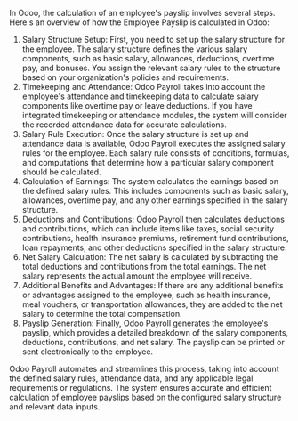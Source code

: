 In Odoo, the calculation of an employee's payslip involves several steps. Here's an overview of how the Employee Payslip is calculated in Odoo:

1. Salary Structure Setup: First, you need to set up the salary structure for the employee. The salary structure defines the various salary components, such as basic salary, allowances, deductions, overtime pay, and bonuses. You assign the relevant salary rules to the structure based on your organization's policies and requirements.
2. Timekeeping and Attendance: Odoo Payroll takes into account the employee's attendance and timekeeping data to calculate salary components like overtime pay or leave deductions. If you have integrated timekeeping or attendance modules, the system will consider the recorded attendance data for accurate calculations.
3. Salary Rule Execution: Once the salary structure is set up and attendance data is available, Odoo Payroll executes the assigned salary rules for the employee. Each salary rule consists of conditions, formulas, and computations that determine how a particular salary component should be calculated.
4. Calculation of Earnings: The system calculates the earnings based on the defined salary rules. This includes components such as basic salary, allowances, overtime pay, and any other earnings specified in the salary structure.
5. Deductions and Contributions: Odoo Payroll then calculates deductions and contributions, which can include items like taxes, social security contributions, health insurance premiums, retirement fund contributions, loan repayments, and other deductions specified in the salary structure.
6. Net Salary Calculation: The net salary is calculated by subtracting the total deductions and contributions from the total earnings. The net salary represents the actual amount the employee will receive.
7. Additional Benefits and Advantages: If there are any additional benefits or advantages assigned to the employee, such as health insurance, meal vouchers, or transportation allowances, they are added to the net salary to determine the total compensation.
8. Payslip Generation: Finally, Odoo Payroll generates the employee's payslip, which provides a detailed breakdown of the salary components, deductions, contributions, and net salary. The payslip can be printed or sent electronically to the employee.

Odoo Payroll automates and streamlines this process, taking into account the defined salary rules, attendance data, and any applicable legal requirements or regulations. The system ensures accurate and efficient calculation of employee payslips based on the configured salary structure and relevant data inputs.